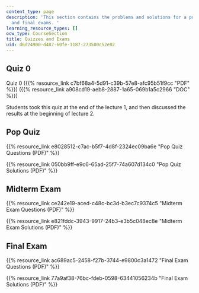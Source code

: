 ```yaml
---
content_type: page
description: 'This section contains the problems and solutions for a pop quiz, midterm,
  and final exams. '
learning_resource_types: []
ocw_type: CourseSection
title: Quizzes and Exams
uid: d6d24900-d487-60fe-1187-273500c52e02
---
```


Quiz 0
------

Quiz 0 ({{% resource_link c7bf68a4-5d91-c39b-57e8-afc95b51f9cc "PDF" %}}) ({{% resource_link a908cd19-aeb8-2887-1a65-069b1a5c2966 "DOC" %}})

Students took this quiz at the end of the lecture 1, and then discussed the results at the beginning of lecture 2. 

Pop Quiz
--------

{{% resource_link e8028512-c7ac-b5f7-4d8f-2324ec09ba6e "Pop Quiz Questions (PDF)" %}}

{{% resource_link 050bb9ff-e9c6-65ad-25f7-74a607d134c0 "Pop Quiz Solutions (PDF)" %}}

Midterm Exam
------------

{{% resource_link ce242e19-aced-c48c-bc3d-b3ec7c9374c5 "Midterm Exam Questions (PDF)" %}}

{{% resource_link e821fddc-3943-9917-24b3-e3b5c048ec8e "Midterm Exam Solutions (PDF)" %}}

Final Exam
----------

{{% resource_link ac689ac5-2458-f27b-3744-e9800c3a1472 "Final Exam Questions (PDF)" %}}

{{% resource_link 77a9af38-76bc-fdeb-0598-63441056234b "Final Exam Solutions (PDF)" %}}